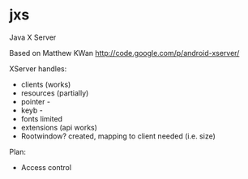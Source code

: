 jxs
===

Java X Server

Based on Matthew KWan http://code.google.com/p/android-xserver/

XServer handles:
- clients		(works)
- resources		(partially)
- pointer		-
- keyb			-
- fonts			limited
- extensions	(api works)
- Rootwindow? 	created, mapping to client needed (i.e. size)


Plan:
- Access control
		
		 	   